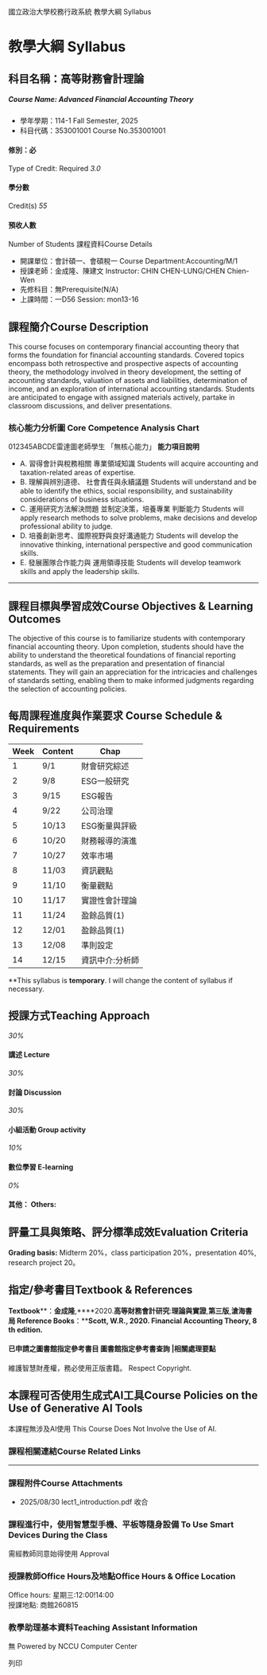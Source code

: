 國立政治大學校務行政系統 教學大綱 Syllabus
# 教學大綱 Syllabus
##  科目名稱：高等財務會計理論 
#####  Course Name: Advanced Financial Accounting Theory
  * 學年學期：114-1 Fall Semester, 2025 
  * 科目代碼：353001001 Course No.353001001


#### 修別：必
Type of Credit: Required 
_3.0_
#### 學分數
Credit(s)
_55_
#### 預收人數
Number of Students
課程資料Course Details
  * 開課單位：會計碩一、會碩稅一 Course Department:Accounting/M/1 
  * 授課老師：金成隆、陳建文 Instructor: CHIN CHEN-LUNG/CHEN Chien-Wen 
  * 先修科目：無Prerequisite(N/A)
  * 上課時間：一D56 Session: mon13-16


##  課程簡介Course Description
This course focuses on contemporary financial accounting theory that forms the foundation for financial accounting standards. Covered topics encompass both retrospective and prospective aspects of accounting theory, the methodology involved in theory development, the setting of accounting standards, valuation of assets and liabilities, determination of income, and an exploration of international accounting standards. Students are anticipated to engage with assigned materials actively, partake in classroom discussions, and deliver presentations.
###  核心能力分析圖 Core Competence Analysis Chart
012345ABCDE雷達圖老師學生
「無核心能力」 
**能力項目說明**
  * A. 習得會計與稅務相關 專業領域知識 Students will acquire accounting and taxation-related areas of expertise.
  * B. 理解與辨別道德、 社會責任與永續議題 Students will understand and be able to identify the ethics, social responsibility, and sustainability considerations of business situations.
  * C. 運用研究方法解決問題 並制定決策，培養專業 判斷能力 Students will apply research methods to solve problems, make decisions and develop professional ability to judge.
  * D. 培養創新思考、國際視野與良好溝通能力 Students will develop the innovative thinking, international perspective and good communication skills.
  * E. 發展團隊合作能力與 運用領導技能 Students will develop teamwork skills and apply the leadership skills.


* * *
##  課程目標與學習成效Course Objectives & Learning Outcomes 
The objective of this course is to familiarize students with contemporary financial accounting theory. Upon completion, students should have the ability to understand the theoretical foundations of financial reporting standards, as well as the preparation and presentation of financial statements. They will gain an appreciation for the intricacies and challenges of standards setting, enabling them to make informed judgments regarding the selection of accounting policies.
##  每周課程進度與作業要求 Course Schedule & Requirements
**Week** |  **Content** |  **Chap**  
---|---|---  
1 | 9/1 | 財會研究綜述 |   
2 | 9/8 | ESG一般研究 |   
3 | 9/15 | ESG報告 |   
4 | 9/22 | 公司治理 |   
5 | 10/13 | ESG衡量與評級 |   
6 |  10/20 |  財務報導的演進 |  Chap 1  
7 |  10/27 |  效率市場 |  Chap 2  
8 |  11/03 |  資訊觀點 |  Chap 3  
9 |  11/10 |  衡量觀點 |  Chap 4  
10 |  11/17 |  實證性會計理論 |  Chap 5  
11 |  11/24 |  盈餘品質(1) |  Chap 8  
12 |  12/01 |  盈餘品質(1) |  Chap 8  
13 |  12/08 |  準則設定 |  Chap 11  
14 |  12/15 |  資訊中介:分析師 |  Chap 10  
**This syllabus is **__temporary__**. I will change the content of syllabus if necessary.
##  授課方式Teaching Approach
_30%_
####  講述 Lecture
_30%_
####  討論 Discussion
_30%_
####  小組活動 Group activity
_10%_
####  數位學習 E-learning
_0%_
####  其他： Others:
##  評量工具與策略、評分標準成效Evaluation Criteria
**Grading basis:** Midterm 20%，class participation 20%，presentation 40%, research project 20。
##  指定/參考書目Textbook & References
**Textbook****：****金成隆****,****2020.****高等財務會計研究****:****理論與實證****,****第三版****,****滄海書局**
**Reference Books****：****Scott, W.R., 2020. Financial Accounting Theory, 8 th edition.**
####  已申請之圖書館指定參考書目  圖書館指定參考書查詢 |相關處理要點
維護智慧財產權，務必使用正版書籍。 Respect Copyright.
##  本課程可否使用生成式AI工具Course Policies on the Use of Generative AI Tools
本課程無涉及AI使用 This Course Does Not Involve the Use of AI.
###  課程相關連結Course Related Links
* * *
###  課程附件Course Attachments
  * 2025/08/30 lect1_introduction.pdf  收合 


###  課程進行中，使用智慧型手機、平板等隨身設備 To Use Smart Devices During the Class
需經教師同意始得使用  Approval
###  授課教師Office Hours及地點Office Hours & Office Location
Office hours: 星期三:12:00!14:00  
授課地點: 商館260815 
###  教學助理基本資料Teaching Assistant Information
無
Powered by NCCU Computer Center
  
列印
